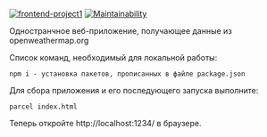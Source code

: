 [![frontend-project1](https://github.com/alvovich09/open-weather-map-bootstrap/workflows/open-weather-map-bootstrap/badge.svg)](https://github.com/alvovich09/open-weather-map-bootstrap/actions)
[![Maintainability](https://api.codeclimate.com/v1/badges/411061d6c22213348df4/maintainability)](https://codeclimate.com/github/alvovich09/open-weather-map-bootstrap/maintainability)

Одностранчное веб-приложение, получающее данные из openweathermap.org

Список команд, необходимый для локальной работы: 

```npm i -g npm - глобальная установка npm
npm i - установка пакетов, прописанных в файле package.json
```
Для сбора приложения и его последующего запуска выполните: 

```
parcel index.html
```
Теперь откройте http://localhost:1234/ в браузере.